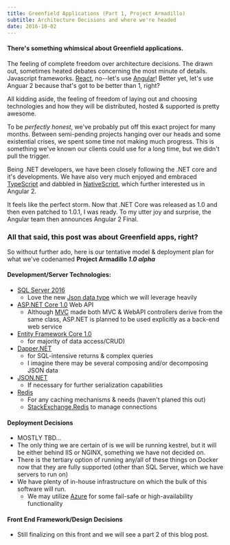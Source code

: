 ```yaml
---
title: Greenfield Applications (Part 1, Project Armadillo)
subtitle: Architecture Decisions and where we're headed
date: 2016-10-02
---
```


#### There's something whimsical about Greenfield applications.

The feeling of complete freedom over architecture decisions. The drawn out, sometimes heated debates concerning the most minute of details. Javascript frameworks.  [React](reactjs.org), no--let's use [Angular](http://angular.io)!  Better yet, let's use Anguar 2 because that's got to be better than 1, right?

All kidding aside, the feeling of freedom of laying out and choosing technologies and how they will be distributed, hosted & supported is pretty awesome.

To be _perfectly honest_, we've probably put off this exact project for many months.  Between semi-pending projects hanging over our heads and some existential crises, we spent some time not making much progress.  This is something we've known our clients could use for a long time, but we didn't pull the trigger.

Being .NET developers, we have been closely following the .NET core and it's developments.  We have also very much enjoyed and embraced [TypeScript](http://typescriptlang.org) and dabbled in [NativeScript](http://nativescript.org), which further interested us in Angular 2.

It feels like the perfect storm.  Now that .NET Core was released as 1.0 and then even patched to 1.0.1, I was ready. To my utter joy and surprise, the Angular team then announces Angular 2 Final.

### All that said, this post was about Greenfield apps, right?

So without further ado, here is our tentative model & deployment plan for what we've codenamed **Project Armadillo _1.0 alpha_**

#### Development/Server Technologies:
- [SQL Server 2016](https://www.microsoft.com/en-us/cloud-platform/sql-server)
  * Love the new [Json data type](https://blogs.msdn.microsoft.com/jocapc/2015/05/16/json-support-in-sql-server-2016/) which we will leverage heavily
- [ASP.NET Core 1.0](http://dot.net) Web API
  * Although [MVC](https://docs.asp.net/en/latest/mvc/controllers/index.html) made both MVC & WebAPI controllers derive from the same class, ASP.NET is planned to be used explicitly as a back-end web service
- [Entity Framework Core 1.0](https://docs.efproject.net/en/latest/intro.html)
    * for majority of data access/CRUD)
- [Dapper.NET](https://github.com/StackExchange/dapper-dot-net)
    * for SQL-intensive returns & complex queries
    * I imagine there may be several composing and/or decomposing JSON data
- [JSON.NET](http://www.newtonsoft.com/json)
    * If necessary for further serialization capabilities
- [Redis](http://redis.io)
    * For any caching mechanisms & needs (haven't planed this out)
    * [StackExchange.Redis](https://github.com/StackExchange/StackExchange.Redis) to manage connections

#### Deployment Decisions

- MOSTLY TBD...
- The only thing we are certain of is we will be running kestrel, but it will be either behind IIS or NGINX, something we have not decided on.
- There is the tertiary option of running any/all of these things on Docker now that they are fully supported (other than SQL Server, which we have servers to run on)
- We have plenty of in-house infrastructure on which the bulk of this software will run.
    * We may utilize [Azure](http://www.azure.com) for some fail-safe or high-availability functionality

#### Front End Framework/Design Decisions

- Still finalizing on this front and we will see a part 2 of this blog post.




